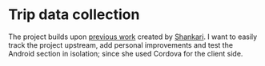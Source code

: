 # Trip data collection
The project builds upon [previous work](https://github.com/e-mission) created by [Shankari](https://github.com/shankari).
I want to easily track the project upstream, add personal improvements and test the Android section in isolation; since she used Cordova for the client side.
